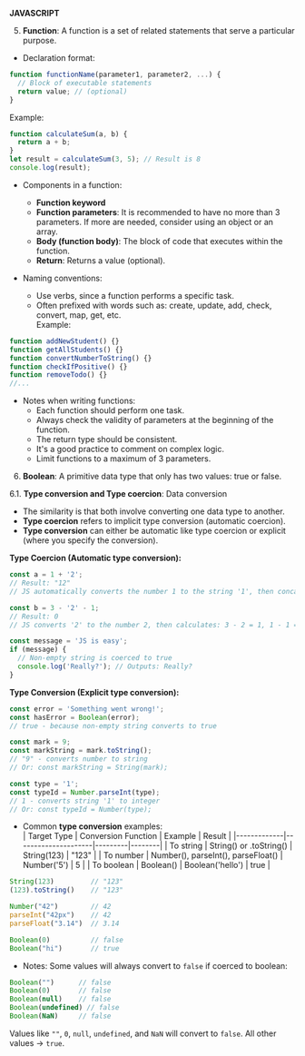 **JAVASCRIPT**

5. **Function**: A function is a set of related statements that serve a particular purpose.  
- Declaration format:  
```javascript
function functionName(parameter1, parameter2, ...) {
  // Block of executable statements
  return value; // (optional)
}
```
Example:
```javascript
function calculateSum(a, b) {
  return a + b;
}
let result = calculateSum(3, 5); // Result is 8
console.log(result);
```

- Components in a function:  
  + **Function keyword**  
  + **Function parameters**: It is recommended to have no more than 3 parameters. If more are needed, consider using an object or an array.  
  + **Body (function body)**: The block of code that executes within the function.  
  + **Return**: Returns a value (optional).  

- Naming conventions:  
  + Use verbs, since a function performs a specific task.  
  + Often prefixed with words such as: create, update, add, check, convert, map, get, etc.  
Example:  
```javascript
function addNewStudent() {}
function getAllStudents() {}
function convertNumberToString() {}
function checkIfPositive() {}
function removeTodo() {}
//...
```

- Notes when writing functions:  
  + Each function should perform one task.  
  + Always check the validity of parameters at the beginning of the function.  
  + The return type should be consistent.  
  + It's a good practice to comment on complex logic.  
  + Limit functions to a maximum of 3 parameters.


6. **Boolean**: A primitive data type that only has two values: true or false.

6.1. **Type conversion and Type coercion**: Data conversion  
- The similarity is that both involve converting one data type to another.  
- **Type coercion** refers to implicit type conversion (automatic coercion).  
- **Type conversion** can either be automatic like type coercion or explicit (where you specify the conversion).

**Type Coercion (Automatic type conversion):**
```javascript
const a = 1 + '2'; 
// Result: "12"
// JS automatically converts the number 1 to the string '1', then concatenates with the string '2'

const b = 3 - '2' - 1;
// Result: 0
// JS converts '2' to the number 2, then calculates: 3 - 2 = 1, 1 - 1 = 0

const message = 'JS is easy';
if (message) {
  // Non-empty string is coerced to true
  console.log('Really?'); // Outputs: Really?
}
```

**Type Conversion (Explicit type conversion):**
```javascript
const error = 'Something went wrong!';
const hasError = Boolean(error); 
// true - because non-empty string converts to true

const mark = 9;
const markString = mark.toString(); 
// "9" - converts number to string
// Or: const markString = String(mark);

const type = '1';
const typeId = Number.parseInt(type); 
// 1 - converts string '1' to integer
// Or: const typeId = Number(type);
```

- Common **type conversion** examples:  
| Target Type | Conversion Function | Example | Result |
|-------------|---------------------|---------|--------|
| To string   | String() or .toString() | String(123) | "123" |
| To number   | Number(), parseInt(), parseFloat() | Number('5') | 5 |
| To boolean  | Boolean() | Boolean('hello') | true |

```javascript
String(123)         // "123"
(123).toString()    // "123"

Number("42")        // 42
parseInt("42px")    // 42
parseFloat("3.14")  // 3.14

Boolean(0)          // false
Boolean("hi")       // true
```

- Notes: Some values will always convert to `false` if coerced to boolean:  
```javascript
Boolean("")      // false  
Boolean(0)       // false  
Boolean(null)    // false  
Boolean(undefined) // false  
Boolean(NaN)     // false
```
Values like `""`, `0`, `null`, `undefined`, and `NaN` will convert to `false`. All other values → `true`.